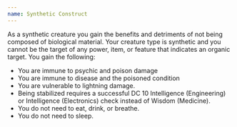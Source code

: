 ```yaml
---
name: Synthetic Construct
---
```

As a synthetic creature you gain the benefits and detriments of not being composed of biological material.
Your creature type is synthetic and you cannot be the target of any power, item, or feature that
indicates an organic target. You gain the following:

- You are immune to psychic and poison damage
- You are immune to disease and the poisoned condition
- You are vulnerable to lightning damage.
- Being stabilized requires a successful DC 10 Intelligence (Engineering) or
  Intelligence (Electronics) check instead of Wisdom (Medicine).
- You do not need to eat, drink, or breathe.
- You do not need to sleep.


